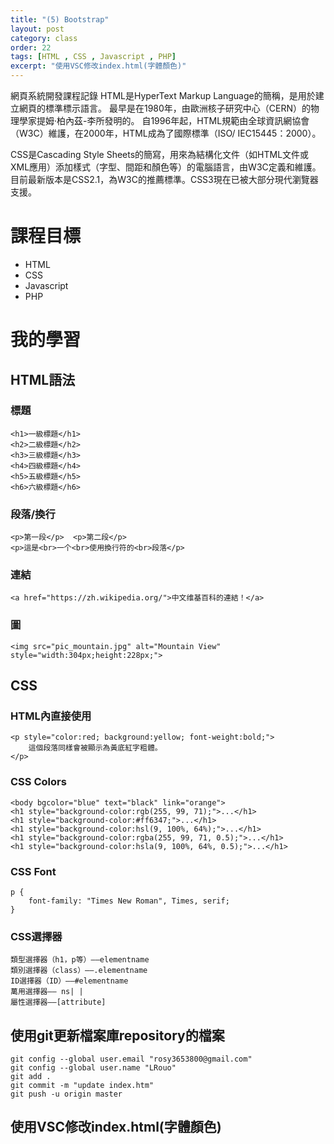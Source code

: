 ```yaml
---
title: "(5) Bootstrap"
layout: post
category: class
order: 22
tags: [HTML , CSS , Javascript , PHP]
excerpt: "使用VSC修改index.html(字體顏色)"
---
```

網頁系統開發課程記錄
HTML是HyperText Markup Language的簡稱，是用於建立網頁的標準標示語言。 最早是在1980年，由歐洲核子研究中心（CERN）的物理學家提姆·柏內茲-李所發明的。 自1996年起，HTML規範由全球資訊網協會（W3C）維護，在2000年，HTML成為了國際標準（ISO/ IEC15445：2000）。

CSS是Cascading Style Sheets的簡寫，用來為結構化文件（如HTML文件或XML應用）添加樣式（字型、間距和顏色等）的電腦語言，由W3C定義和維護。目前最新版本是CSS2.1，為W3C的推薦標準。CSS3現在已被大部分現代瀏覽器支援。

# 課程目標
- HTML
- CSS
- Javascript
- PHP

# 我的學習

## HTML語法
### 標題
```
<h1>一級標題</h1>
<h2>二級標題</h2>
<h3>三級標題</h3>
<h4>四級標題</h4>
<h5>五級標題</h5>
<h6>六級標題</h6>
```
### 段落/換行
```
<p>第一段</p>  <p>第二段</p>
<p>這是<br>一个<br>使用換行符的<br>段落</p>
```
### 連結
```
<a href="https://zh.wikipedia.org/">中文维基百科的連結！</a>
```
### 圖
```
<img src="pic_mountain.jpg" alt="Mountain View" style="width:304px;height:228px;">
```

## CSS
### HTML內直接使用
```
<p style="color:red; background:yellow; font-weight:bold;">
    這個段落同樣會被顯示為黃底紅字粗體。
</p>
```
### CSS Colors
```
<body bgcolor="blue" text="black" link="orange">
<h1 style="background-color:rgb(255, 99, 71);">...</h1>
<h1 style="background-color:#ff6347;">...</h1>
<h1 style="background-color:hsl(9, 100%, 64%);">...</h1>
<h1 style="background-color:rgba(255, 99, 71, 0.5);">...</h1>
<h1 style="background-color:hsla(9, 100%, 64%, 0.5);">...</h1>
```
### CSS Font
```
p {
    font-family: "Times New Roman", Times, serif;
}
```
### CSS選擇器
```
類型選擇器（h1，p等）——elementname
類別選擇器（class）——.elementname
ID選擇器（ID）——#elementname
萬用選擇器—— ns| |
屬性選擇器——[attribute]
```
## 使用git更新檔案庫repository的檔案
```
git config --global user.email "rosy3653800@gmail.com"
git config --global user.name "LRouo"
git add .
git commit -m "update index.htm"
git push -u origin master
```

## 使用VSC修改index.html(字體顏色)
```html

```

[1]: https://github.com/        "GitHub"
[2]: https://pages.github.com/  "GitHub Pages"
[3]: https://jekyllrb.com/      "Jekyll"
[4]: http://markdown.tw         "Markdown文件"
[5]: http://dillinger.io/       "Dillinger"
